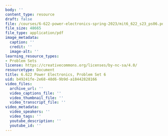```yaml
---
body: ''
content_type: resource
draft: false
file: /courses/6-622-power-electronics-spring-2023/mit6_622_s23_ps06.pdf
file_size: 48665
file_type: application/pdf
image_metadata:
  caption: ''
  credit: ''
  image-alt: ''
learning_resource_types:
- Problem Sets
license: https://creativecommons.org/licenses/by-nc-sa/4.0/
resourcetype: Document
title: 6.622 Power Electronics, Problem Set 6
uid: b49241fe-2e68-48d6-9b9d-a18442828166
video_files:
  archive_url: ''
  video_captions_file: ''
  video_thumbnail_file: ''
  video_transcript_file: ''
video_metadata:
  video_speakers: ''
  video_tags: ''
  youtube_description: ''
  youtube_id: ''
---
```

